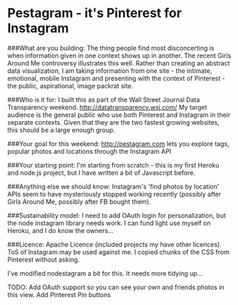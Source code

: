 Pestagram - it's Pinterest for Instagram
========================================

###What are you building: 
The thing people find most disconcerting is when information given in one context shows up in another. The recent Girls Around Me controversy illustrates this well. Rather than creating an abstract data visualization, I am taking information from one site - the intimate, emotional, mobile Instagram and presenting with the context of Pinterest - the public, aspirational, image packrat site.

###Who is it for: 
I built this as part of the Wall Street Journal Data Transparency weekend. http://datatransparency.wsj.com/
My target audience is the general public who use both Pinterest and Instagram in their separate contexts. Given that they are the two fastest growing websites, this should be a large enough group.

###Your goal for this weekend: 
http://pestagram.com lets you explore tags, popular photos and locations through the Instagram API

###Your starting point:
 I'm starting from scratch - this is my first Heroku and node.js project, but I have written a bit of Javascript before.

###Anything else we should know: 
Instagram's 'find photos by location' APIs seem to have mysteriously stopped working recently (possibly after Girls Around Me, possibly after FB bought them).

###Sustainability model:
I need to add OAuth login for personalization, but the node instagram library 
needs work. I  can fund light use myself on Heroku, and I do know the owners... 

###Licence:
Apache Licence (included projects my have other licences). ToS of Instagram may be used against me. I copied chunks of the CSS from Pinterest without asking.


I've modified nodestagram a bit for this. It needs more tidying up...

TODO: 
Add OAuth support so you can see your own and friends photos in this view. 
Add Pinterest Pin buttons
